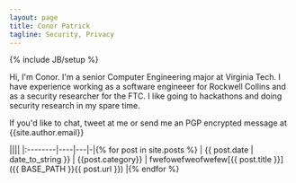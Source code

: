 ```yaml
---
layout: page
title: Conor Patrick
tagline: Security, Privacy
---
```

{% include JB/setup %}

Hi, I'm Conor.  I'm a senior Computer Engineering major at Virginia Tech.  I have experience working as a software engineeer for Rockwell Collins
and as a security researcher for the FTC.  I like going to hackathons and doing security research in my spare time.  

If you'd like to chat, tweet at me or send me an PGP encrypted message at {{site.author.email}}

||||
|:--------|----|---|-|{% for post in site.posts %}
| {{ post.date | date_to_string }}                | {{post.category}} | fwefowefweofwefew[{{ post.title }}]({{ BASE_PATH }}{{ post.url }}) |{% endfor %}



